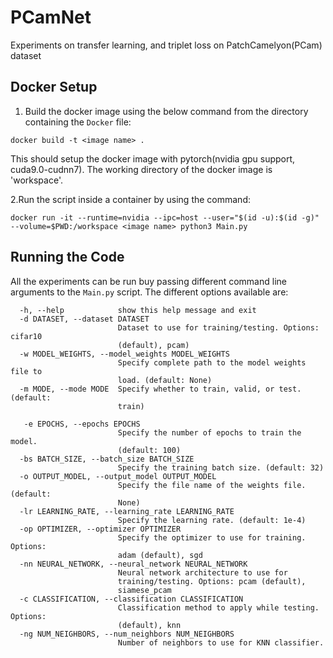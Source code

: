 # PCamNet
Experiments on transfer learning, and triplet loss on PatchCamelyon(PCam) dataset

## Docker Setup

1. Build the docker image using the below command from the directory containing the `Docker` file:

```docker build -t <image name> .```

  This should setup the docker image with pytorch(nvidia gpu support, cuda9.0-cudnn7). The working directory of the docker image is 'workspace'.

2.Run the script inside a container by using the command:

```docker run -it --runtime=nvidia --ipc=host --user="$(id -u):$(id -g)" --volume=$PWD:/workspace <image name> python3 Main.py```

## Running the Code

All the experiments can be run buy passing different command line arguments to the `Main.py` script. The different options available are:

```optional arguments:                                                   
  -h, --help            show this help message and exit
  -d DATASET, --dataset DATASET
                        Dataset to use for training/testing. Options: cifar10
                        (default), pcam)
  -w MODEL_WEIGHTS, --model_weights MODEL_WEIGHTS
                        Specify complete path to the model weights file to
                        load. (default: None)
  -m MODE, --mode MODE  Specify whether to train, valid, or test. (default:
                        train)

   -e EPOCHS, --epochs EPOCHS                                           
                        Specify the number of epochs to train the model.
                        (default: 100)
  -bs BATCH_SIZE, --batch_size BATCH_SIZE
                        Specify the training batch size. (default: 32)
  -o OUTPUT_MODEL, --output_model OUTPUT_MODEL
                        Specify the file name of the weights file. (default:
                        None)
  -lr LEARNING_RATE, --learning_rate LEARNING_RATE
                        Specify the learning rate. (default: 1e-4)
  -op OPTIMIZER, --optimizer OPTIMIZER
                        Specify the optimizer to use for training. Options:
                        adam (default), sgd
  -nn NEURAL_NETWORK, --neural_network NEURAL_NETWORK
                        Neural network architecture to use for
                        training/testing. Options: pcam (default),
                        siamese_pcam
  -c CLASSIFICATION, --classification CLASSIFICATION
                        Classification method to apply while testing. Options:
                        (default), knn
  -ng NUM_NEIGHBORS, --num_neighbors NUM_NEIGHBORS
                        Number of neighbors to use for KNN classifier.

```
